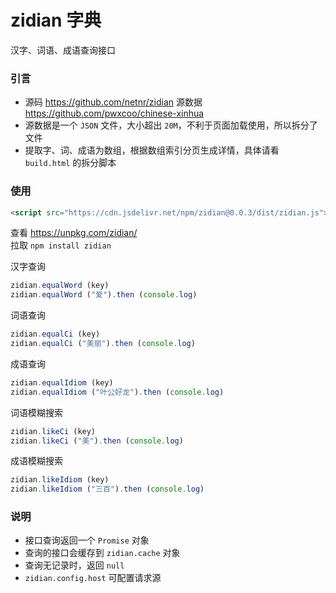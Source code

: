 # zidian 字典
汉字、词语、成语查询接口

### 引言
- 源码 <https://github.com/netnr/zidian> 源数据 <https://github.com/pwxcoo/chinese-xinhua>
- 源数据是一个 `JSON` 文件，大小超出 `20M`，不利于页面加载使用，所以拆分了文件
- 提取字、词、成语为数组，根据数组索引分页生成详情，具体请看 `build.html` 的拆分脚本

### 使用

```html
<script src="https://cdn.jsdelivr.net/npm/zidian@0.0.3/dist/zidian.js"></script>
```

查看 <https://unpkg.com/zidian/>  
拉取 `npm install zidian`

汉字查询
```js
zidian.equalWord (key)
zidian.equalWord ("爱").then (console.log)
```

词语查询
```js
zidian.equalCi (key)
zidian.equalCi ("美丽").then (console.log)
```

成语查询
```js
zidian.equalIdiom (key)
zidian.equalIdiom ("叶公好龙").then (console.log)
```

词语模糊搜索
```js
zidian.likeCi (key)
zidian.likeCi ("美").then (console.log)
```

成语模糊搜索
```js
zidian.likeIdiom (key)
zidian.likeIdiom ("三百").then (console.log)
```

### 说明
- 接口查询返回一个  `Promise`  对象
- 查询的接口会缓存到 `zidian.cache` 对象
- 查询无记录时，返回 `null`
- `zidian.config.host` 可配置请求源
